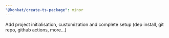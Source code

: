```yaml
---
"@konkat/create-ts-package": minor
---
```


Add project initialisation, customization and complete setup (dep install, git repo, github actions, more...)
